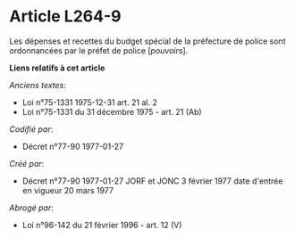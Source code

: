 # Article L264-9

Les dépenses et recettes du budget spécial de la préfecture de police sont ordonnancées par le préfet de police [*pouvoirs*].

**Liens relatifs à cet article**

_Anciens textes_:

  - Loi n°75-1331 1975-12-31 art. 21 al. 2
  - Loi n°75-1331 du 31 décembre 1975 - art. 21 (Ab)

_Codifié par_:

  - Décret n°77-90 1977-01-27

_Créé par_:

  - Décret n°77-90 1977-01-27 JORF et JONC 3 février 1977 date d'entrée en vigueur 20 mars 1977

_Abrogé par_:

  - Loi n°96-142 du 21 février 1996 - art. 12 (V)
